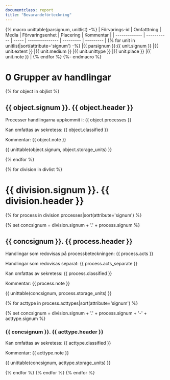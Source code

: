 ```yaml
---
documentclass: report
title: "Bevarandeförteckning"
---
```


{% macro unittable(parsignum, unitlist) -%}
| Förvarings-id | Omfatttning | Media | Förvaringsenhet | Placering | Kommentar |
| ------------- | ----------- | ----- | --------------- | --------- | --------- |
{% for unit in unitlist|sort(attribute='signum') -%}
|{{ parsignum }}:{{ unit.signum }} |{{ unit.extent }} |{{ unit.medium }} |{{ unit.unittype }} |{{ unit.place  }} |{{ unit.note }} |
{% endfor %}
{%- endmacro %}

# 0 Grupper av handlingar

{% for object in objlist %} 

## {{ object.signum }}. {{ object.header }}

Processer handlingarna uppkommit i: {{ object.processes }}

Kan omfattas av sekretess: {{ object.classified }}

Kommentar: {{ object.note }}

{{ unittable(object.signum, object.storage_units) }}

{% endfor %}

{% for division in divlist %}

# {{ division.signum }}. {{ division.header }}

{% for process in division.processes|sort(attribute='signum') %}

{% set concsignum = division.signum + '.' + process.signum %}

## {{ concsignum }}. {{ process.header }}

Handlingar som redovisas på processbeteckningen: {{ process.acts }}

Handlingar som redovisas separat: {{ process.acts_separate }}

Kan omfattas av sekretess: {{ process.classified }}

Kommentar: {{ process.note }}

{{ unittable(concsignum, process.storage_units) }}

{% for acttype in process.acttypes|sort(attribute='signum') %}

{% set concsignum = division.signum + '.' + process.signum + '-' + acttype.signum %}

###  {{ concsignum }}. {{ acttype.header }}

Kan omfattas av sekretess: {{ acttype.classified }}

Kommentar: {{ acttype.note }}

{{ unittable(concsignum, acttype.storage_units) }}

{% endfor %}
{% endfor %}
{% endfor %}
